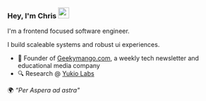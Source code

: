 ### Hey, I'm Chris <img src="https://media.tenor.com/e3GqicbfhMYAAAAi/get-greeting-get-greetings.gif" width="25px">

I'm a frontend focused software engineer.

I build scaleable systems and robust ui experiences.

- 🥭 Founder of [Geekymango.com](http://Geekymango.com), a weekly tech newsletter and educational media company
- 🔍 Research @ [Yukio Labs](http://yukiolabs.com)


 🌍 _“Per Aspera ad astra"_


